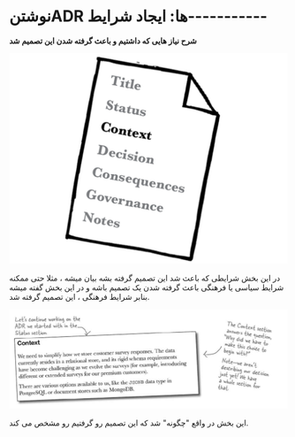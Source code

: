 # نوشتنADR ها: ایجاد شرایط-----------

**شرح نیاز هایی که داشتیم و باعث گرفته شدن این تصمیم شد**

![](./Images/Pasted%20image%2020240401121908.png)

در این بخش شرایطی که باعث شد این تصمیم گرفته بشه بیان میشه ، مثلا حتی ممکنه شرایط سیاسی یا فرهنگی باعث گرفته شدن یک تصمیم باشه و در این بخش گفته میشه بنابر شرایط فرهنگی ، این تصمیم گرفته شد.

![](./Images/Pasted%20image%2020240401121816.png)

این بخش در واقع "چگونه" شد که این تصمیم رو گرفتیم رو مشخص می کند.